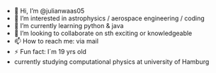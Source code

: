 - 👋 Hi, I’m @julianwaas05
- 👀 I’m interested in astrophysics / aerospace engineering / coding
- 🌱 I’m currently learning python & java
- 💞️ I’m looking to collaborate on sth exciting or knowledgeable
- 📫 How to reach me: via mail
- ⚡ Fun fact: I´m 19 yrs old
- currently studying computational physics at university of Hamburg

<!---
julianwaas05/julianwaas05 is a ✨ special ✨ repository because its `README.md` (this file) appears on your GitHub profile.
You can click the Preview link to take a look at your changes.
--->

